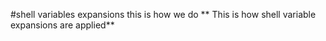 #shell variables expansions
this is how we do
** This is how shell variable expansions are applied**
